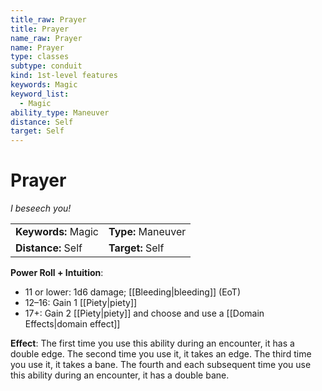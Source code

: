 ```yaml
---
title_raw: Prayer
title: Prayer
name_raw: Prayer
name: Prayer
type: classes
subtype: conduit
kind: 1st-level features
keywords: Magic
keyword_list:
  - Magic
ability_type: Maneuver
distance: Self
target: Self
---
```


# Prayer

*I beseech you!*

|                     |                    |
| :------------------ | :----------------- |
| **Keywords:** Magic | **Type:** Maneuver |
| **Distance:** Self  | **Target:** Self   |

**Power Roll + Intuition**:

- 11 or lower: 1d6 damage; [[Bleeding|bleeding]] (EoT)
- 12–16: Gain 1 [[Piety|piety]]
- 17+: Gain 2 [[Piety|piety]] and choose and use a [[Domain Effects|domain effect]]

**Effect**: The first time you use this ability during an encounter, it has a double edge. The second time you use it, it takes an edge. The third time you use it, it takes a bane. The fourth and each subsequent time you use this ability during an encounter, it has a double bane.
